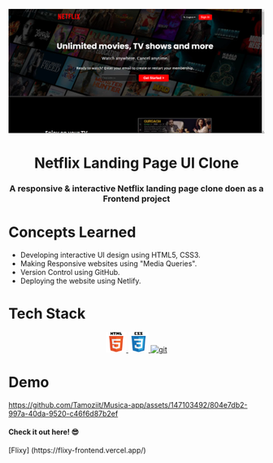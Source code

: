 ![MasterHead](flixy.png)

<h1 align="center">Netflix Landing Page UI Clone</h1>
<h3 align="center"> A responsive & interactive Netflix landing page clone doen as a Frontend project </h3>



# Concepts Learned

- Developing interactive UI design using HTML5, CSS3.
- Making Responsive websites using "Media Queries".
- Version Control using GitHub.
- Deploying the website using Netlify.

# Tech Stack

<p align="center"> <a href="https://www.w3.org/html/" target="_blank" rel="noreferrer"> <img src="https://raw.githubusercontent.com/devicons/devicon/master/icons/html5/html5-original-wordmark.svg" alt="html5" width="40" height="40"/> </a> <a href="https://www.w3schools.com/css/" target="_blank" rel="noreferrer"> <img src="https://raw.githubusercontent.com/devicons/devicon/master/icons/css3/css3-original-wordmark.svg" alt="css3" width="40" height="40"/> </a> <a href="https://git-scm.com/" target="_blank" rel="noreferrer"> <img src="https://www.vectorlogo.zone/logos/git-scm/git-scm-icon.svg" alt="git" width="40" height="40"/> </a> </p>

# Demo

https://github.com/Tamoziit/Musica-app/assets/147103492/804e7db2-997a-40da-9520-c46f6d87b2ef


<h4 align="left">Check it out here! &#128526;</h4>
[Flixy] (https://flixy-frontend.vercel.app/)

